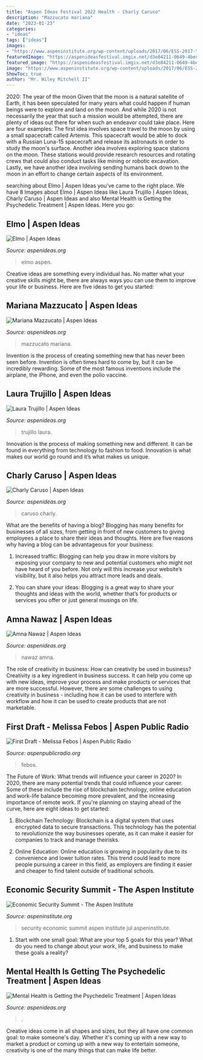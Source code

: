 ```yaml
---
title: "Aspen Ideas Festival 2022 Health - Charly Caruso"
description: "Mazzucato mariana"
date: "2023-01-23"
categories:
- "ideas"
tags: ["ideas"]
images:
- "https://www.aspeninstitute.org/wp-content/uploads/2017/06/ESS-2017-Yoast1.jpg"
featuredImage: "https://aspenideasfestival.imgix.net/d3e84211-0649-4bec-bd72-410d356463c0/AdobeStock_102224481.jpeg?auto=compress%2Cformat&amp;fit=min&amp;fm=jpg&amp;h=500&amp;q=80&amp;rect=0%2C401%2C5616%2C3161&amp;w=1440"
featured_image: "https://aspenideasfestival.imgix.net/d3e84211-0649-4bec-bd72-410d356463c0/AdobeStock_102224481.jpeg?auto=compress%2Cformat&amp;fit=min&amp;fm=jpg&amp;h=500&amp;q=80&amp;rect=0%2C401%2C5616%2C3161&amp;w=1440"
image: "https://www.aspeninstitute.org/wp-content/uploads/2017/06/ESS-2017-Yoast1.jpg"
ShowToc: true
author: "Mr. Wiley Mitchell II"
---
```



2020: The year of the moon
Given that the moon is a natural satellite of Earth, it has been speculated for many years what could happen if human beings were to explore and land on the moon. And while 2020 is not necessarily the year that such a mission would be attempted, there are plenty of ideas out there for when such an endeavor could take place. Here are four examples: 
The first idea involves space travel to the moon by using a small spacecraft called Artemis. This spacecraft would be able to dock with a Russian Luna-15 spacecraft and release its astronauts in order to study the moon's surface. 
Another idea involves exploring space stations on the moon. These stations would provide research resources and rotating crews that could also conduct tasks like mining or robotic excavation. 
Lastly, we have another idea involving sending humans back down to the moon in an effort to change certain aspects of its environment.

	

		
searching about Elmo | Aspen Ideas you've came to the right place. We have 8 Images about Elmo | Aspen Ideas like Laura Trujillo | Aspen Ideas, Charly Caruso | Aspen Ideas and also Mental Health is Getting the Psychedelic Treatment | Aspen Ideas. Here you go:
		
    
## Elmo | Aspen Ideas

<img loading=lazy src="https://aspenideasfestival.imgix.net/a786df34-3921-42b8-b7c1-3fb8ef625efa/Elmo_SH2018.jpg?auto=compress%2Cformat&amp;fit=min&amp;fm=jpg&amp;q=80&amp;rect=0%2C0%2C1000%2C1000" onerror="this.onerror=null;this.src='https://tse2.mm.bing.net/th?id=OIP.dfoyDdU9pXax9boRhN2lAQHaHa&amp;pid=15.1';" alt="Elmo | Aspen Ideas">

_Source: aspenideas.org_

>elmo aspen. 

	

Creative ideas are something every individual has. No matter what your creative skills might be, there are always ways you can use them to improve your life or business. Here are five ideas to get you started: 

    
## Mariana Mazzucato | Aspen Ideas

<img loading=lazy src="https://aspenideasfestival.imgix.net/81677f86-0f74-43f0-b732-59dc72935e3c/Mazzucato_Mariana_AIH2019.jpg?auto=compress%2Cformat&amp;fit=min&amp;fm=jpg&amp;q=80&amp;rect=0%2C0%2C800%2C800" onerror="this.onerror=null;this.src='https://tse1.mm.bing.net/th?id=OIP.lOiUbpD9tJmzK3KDnwLiIgHaHa&amp;pid=15.1';" alt="Mariana Mazzucato | Aspen Ideas">

_Source: aspenideas.org_

>mazzucato mariana. 

	

Invention is the process of creating something new that has never been seen before. Invention is often times hard to come by, but it can be incredibly rewarding. Some of the most famous inventions include the airplane, the iPhone, and even the polio vaccine.

    
## Laura Trujillo | Aspen Ideas

<img loading=lazy src="https://aspenideasfestival.imgix.net/8e1bbbac-5aba-47ed-912f-c440917a42b0/Trujillo_Laura_AIF2019.jpg?auto=compress%2Cformat&amp;fit=min&amp;fm=jpg&amp;q=80&amp;rect=0%2C0%2C2333%2C2333" onerror="this.onerror=null;this.src='https://tse3.mm.bing.net/th?id=OIP.le4jE-pIXi9jvEzHfcpbjwHaHa&amp;pid=15.1';" alt="Laura Trujillo | Aspen Ideas">

_Source: aspenideas.org_

>trujillo laura. 

	

Innovation is the process of making something new and different. It can be found in everything from technology to fashion to food. Innovation is what makes our world go round and it’s what makes us unique.

    
## Charly Caruso | Aspen Ideas

<img loading=lazy src="https://aspenideasfestival.imgix.net/0f60348d-76f1-452b-a834-2525386d62b0/Caruso_Charley_AIF2019.jpg?auto=compress%2Cformat&amp;fit=min&amp;fm=jpg&amp;q=80&amp;rect=0%2C79%2C1600%2C1600" onerror="this.onerror=null;this.src='https://tse1.mm.bing.net/th?id=OIP.O1gkndywKCJoKTcrkVIWtAHaHa&amp;pid=15.1';" alt="Charly Caruso | Aspen Ideas">

_Source: aspenideas.org_

>caruso charly. 

	

What are the benefits of having a blog?
Blogging has many benefits for businesses of all sizes, from getting in front of new customers to giving employees a place to share their ideas and thoughts. Here are five reasons why having a blog can be advantageous for your business: 
1. Increased traffic: Blogging can help you draw in more visitors by exposing your company to new and potential customers who might not have heard of you before. Not only will this increase your website’s visibility, but it also helps you attract more leads and deals. 

2. You can share your ideas: Blogging is a great way to share your thoughts and ideas with the world, whether that’s for products or services you offer or just general musings on life.

    
## Amna Nawaz | Aspen Ideas

<img loading=lazy src="https://aspenideasfestival.imgix.net/689191de-300a-43c0-8363-da433b76a520/Nawaz%2CAmna_AIH2021.png?auto=compress%2Cformat&amp;fit=min&amp;fm=jpg&amp;q=80&amp;rect=155%2C8%2C974%2C971" onerror="this.onerror=null;this.src='https://tse1.mm.bing.net/th?id=OIP.yZ7H8NrApoZNDxwqtO83KAHaHY&amp;pid=15.1';" alt="Amna Nawaz | Aspen Ideas">

_Source: aspenideas.org_

>nawaz amna. 

	

The role of creativity in business: How can creativity be used in business?
Creativity is a key ingredient in business success. It can help you come up with new ideas, improve your process and make products or services that are more successful. However, there are some challenges to using creativity in business - including how it can be used to interfere with workflow and how it can be used to create products that are not marketable.

    
## First Draft - Melissa Febos | Aspen Public Radio

<img loading=lazy src="https://mediad.publicbroadcasting.net/p/kajx/files/styles/x_large/public/201703/febos_melissa_fall_2014.jpg" onerror="this.onerror=null;this.src='https://tse4.mm.bing.net/th?id=OIP.yb6bKtXh2vs9ZGTRChGPiwHaFj&amp;pid=15.1';" alt="First Draft - Melissa Febos | Aspen Public Radio">

_Source: aspenpublicradio.org_

>febos. 

	

The Future of Work: What trends will influence your career in 2020?
In 2020, there are many potential trends that could influence your career. Some of these include the rise of blockchain technology, online education and work-life balance becoming more prevalent, and the increasing importance of remote work. If you're planning on staying ahead of the curve, here are eight ideas to get started:
1. Blockchain Technology: Blockchain is a digital system that uses encrypted data to secure transactions. This technology has the potential to revolutionize the way businesses operate, as it can make it easier for companies to track and manage theirisks.

2. Online Education: Online education is growing in popularity due to its convenience and lower tuition rates. This trend could lead to more people pursuing a career in this field, as employers are finding it easier and cheaper to find talent outside of traditional schools.


    
## Economic Security Summit - The Aspen Institute

<img loading=lazy src="https://www.aspeninstitute.org/wp-content/uploads/2017/06/ESS-2017-Yoast1.jpg" onerror="this.onerror=null;this.src='https://tse1.mm.bing.net/th?id=OIP.LJjtXOvgpDNXKfHO4Kyp3wHaEK&amp;pid=15.1';" alt="Economic Security Summit - The Aspen Institute">

_Source: aspeninstitute.org_

>security economic summit aspen institute jul aspeninstitute. 

	

1. Start with one small goal: What are your top 5 goals for this year? What do you need to change about your work, life, and business to make these goals a reality? 

    
## Mental Health Is Getting The Psychedelic Treatment | Aspen Ideas

<img loading=lazy src="https://aspenideasfestival.imgix.net/d3e84211-0649-4bec-bd72-410d356463c0/AdobeStock_102224481.jpeg?auto=compress%2Cformat&amp;fit=min&amp;fm=jpg&amp;h=500&amp;q=80&amp;rect=0%2C401%2C5616%2C3161&amp;w=1440" onerror="this.onerror=null;this.src='https://tse4.mm.bing.net/th?id=OIP.ZHR6-uJzVu2VO8we4PX0hwHaCk&amp;pid=15.1';" alt="Mental Health is Getting the Psychedelic Treatment | Aspen Ideas">

_Source: aspenideas.org_

>. 

	

Creative ideas come in all shapes and sizes, but they all have one common goal: to make someone's day. Whether it's coming up with a new way to market a product or coming up with a new way to entertain someone, creativity is one of the many things that can make life better.

